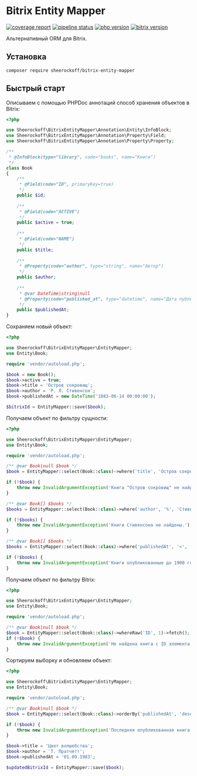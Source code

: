 # Bitrix Entity Mapper

[![coverage report](https://gitlab.com/sheerockoff/bitrix-entity-mapper/badges/master/coverage.svg)](https://gitlab.com/sheerockoff/bitrix-entity-mapper/-/jobs)
[![pipeline status](https://gitlab.com/sheerockoff/bitrix-entity-mapper/badges/master/pipeline.svg)](https://gitlab.com/sheerockoff/bitrix-entity-mapper/pipelines)
[![php version](https://img.shields.io/packagist/php-v/sheerockoff/bitrix-entity-mapper.svg)](https://packagist.org/packages/sheerockoff/bitrix-entity-mapper)
[![bitrix version](https://img.shields.io/badge/bitrix-v18.1.5-red.svg)](https://www.1c-bitrix.ru/download/cms.php)

Альтернативный ORM для Bitrix.

## Установка

```
composer require sheerockoff/bitrix-entity-mapper
```

## Быстрый старт

Описываем с помощью PHPDoc аннотаций способ хранения объектов в Bitrix:

```php
<?php

use Sheerockoff\BitrixEntityMapper\Annotation\Entity\InfoBlock;
use Sheerockoff\BitrixEntityMapper\Annotation\Property\Field;
use Sheerockoff\BitrixEntityMapper\Annotation\Property\Property;

/**
 * @InfoBlock(type="library", code="books", name="Книги")
 */
class Book
{
    /**
     * @Field(code="ID", primaryKey=true) 
     */
    public $id;
    
    /**
     * @Field(code="ACTIVE") 
     */
    public $active = true;
    
    /**
     * @Field(code="NAME") 
     */
    public $title;
    
    /**
     * @Property(code="author", type="string", name="Автор") 
     */
    public $author;
    
    /**
     * @var DateTime|string|null
     * @Property(code="published_at", type="datetime", name="Дата публикации") 
     */
    public $publishedAt;
}
```

Сохраняем новый объект:

```php
<?php

use Sheerockoff\BitrixEntityMapper\EntityMapper;
use Entity\Book;

require 'vendor/autoload.php';

$book = new Book();
$book->active = true;
$book->title = 'Остров сокровищ';
$book->author = 'Р. Л. Стивенсон';
$book->publishedAt = new DateTime('1883-06-14 00:00:00');

$bitrixId = EntityMapper::save($book);
```

Получаем объект по фильтру сущности:

```php
<?php

use Sheerockoff\BitrixEntityMapper\EntityMapper;
use Entity\Book;

require 'vendor/autoload.php';

/** @var Book|null $book */
$book = EntityMapper::select(Book::class)->where('title', 'Остров сокровищ')->fetch();

if (!$book) {
    throw new InvalidArgumentException('Книга "Остров сокровищ" не найдена.');
}

/** @var Book[] $books */
$books = EntityMapper::select(Book::class)->where('author', '%', 'Стивенсон')->fetchAll();

if (!$books) {
    throw new InvalidArgumentException('Книги Стивенсона не найдены.');
}

/** @var Book[] $books */
$books = EntityMapper::select(Book::class)->where('publishedAt', '<', '01.01.1900')->fetchAll();

if (!$books) {
    throw new InvalidArgumentException('Книги опубликованные до 1900 года не найдены.');
}
```

Получаем объект по фильтру Bitrix:

```php
<?php

use Sheerockoff\BitrixEntityMapper\EntityMapper;
use Entity\Book;

require 'vendor/autoload.php';

/** @var Book|null $book */
$book = EntityMapper::select(Book::class)->whereRaw('ID', 1)->fetch();
if (!$book) {
    throw new InvalidArgumentException('Не найдена книга с ID элемента инфоблока = 1.');
}
```

Сортируем выборку и обновляем объект:

```php
<?php

use Sheerockoff\BitrixEntityMapper\EntityMapper;
use Entity\Book;

require 'vendor/autoload.php';

/** @var Book|null $book */
$book = EntityMapper::select(Book::class)->orderBy('publishedAt', 'desc')->fetch();

if (!$book) {
    throw new InvalidArgumentException('Последняя опубликованная книга не найдена.');
}

$book->title = 'Цвет волшебства';
$book->author = 'Т. Пратчетт';
$book->publishedAt = '01.09.1983';

$updatedBitrixId = EntityMapper::save($book);
```